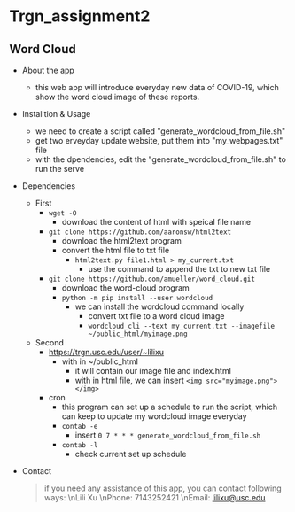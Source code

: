 # Trgn_assignment2
## Word Cloud

* About the app
  * this web app will introduce everyday new data of COVID-19, which show the word cloud image of these reports.
  
* Installtion & Usage
  * we need to create a script called "generate_wordcloud_from_file.sh" 
  * get two erveyday update website, put them into "my_webpages.txt" file
  * with the dpendencies, edit the "generate_wordcloud_from_file.sh" to run the serve

* Dependencies
  * First
    * `wget -O`
      * download the content of html with speical file name
    * `git clone https://github.com/aaronsw/html2text`
      * download the html2text program
      * convert the html file to txt file
        * `html2text.py file1.html > my_current.txt`
          * use the command to append the txt to new txt file
    * `git clone https://github.com/amueller/word_cloud.git`
      * download the word-cloud program
      * `python -m pip install --user wordcloud`
        * we can install the wordcloud command locally
          * convert txt file to a word cloud image
          * `wordcloud_cli --text my_current.txt --imagefile ~/public_html/myimage.png`
  * Second
    * https://trgn.usc.edu/user/~lilixu
      * with in ~/public_html
        * it will contain our image file and index.html
        * with in html file, we can insert `<img src="myimage.png"></img>`
    * cron 
      * this program can set up a schedule to run the script, which can keep to update my wordcloud image everyday 
      * `contab -e`
        * insert `0 7 * * * generate_wordcloud_from_file.sh`
      * `contab -l`
        * check current set up schedule
* Contact
  > if you need any assistance of this app,
  > you can contact following ways:
  > \nLili Xu
  > \nPhone: 7143252421
  > \nEmail: lilixu@usc.edu
